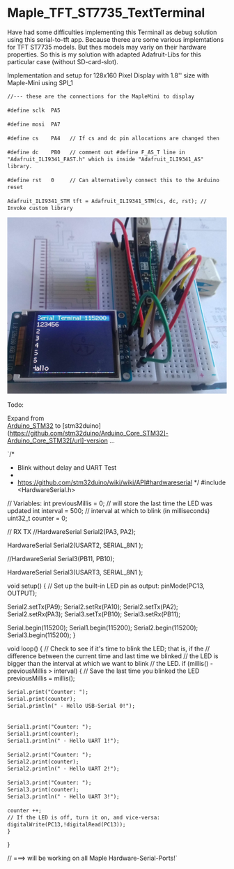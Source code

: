 # Maple_TFT_ST7735_TextTerminal
Have had some difficulties implementing this Terminall as debug solution using this serial-to-tft app.
Because theree are some various implemtations for TFT ST7735 models. But thes models may variy on their hardware properties.
So this is my solution with adapted Adafruit-Libs for this particular case (without SD-card-slot).

Implementation and setup for 128x160 Pixel Display with 1.8'' size with Maple-Mini using SPI_1 

    //--- these are the connections for the MapleMini to display

    #define sclk  PA5

    #define mosi  PA7  

    #define cs    PA4   // If cs and dc pin allocations are changed then 

    #define dc    PB0   // comment out #define F_AS_T line in "Adafruit_ILI9341_FAST.h" which is inside "Adafruit_ILI9341_AS" library.

    #define rst   0     // Can alternatively connect this to the Arduino reset

    Adafruit_ILI9341_STM tft = Adafruit_ILI9341_STM(cs, dc, rst); // Invoke custom library



<img src="https://github.com/juergs/Maple_TFT_ST7735_TextTerminal/blob/master/ST7750_Terminal_Beta.png" alt="breadboard-prototype" style="width:800px;"/>


Todo:

Expand from  
 [Arduino_STM32](https://github.com/rogerclarkmelbourne/Arduino_STM32) to  [stm32duino](https://github.com/stm32duino/Arduino_Core_STM32]-Arduino_Core_STM32[/url]-version ...
 
 
`/*
 * Blink without delay and UART Test
 *
 * https://github.com/stm32duino/wiki/wiki/API#hardwareserial
*/
#include <HardwareSerial.h>

// Variables:
int previousMillis = 0;        // will store the last time the LED was updated
int interval = 500;            // interval at which to blink (in milliseconds)
uint32_t counter = 0;

  //                      RX    TX
  //HardwareSerial Serial2(PA3, PA2);
  
  HardwareSerial Serial2(USART2, SERIAL_8N1 );
  
  //HardwareSerial Serial3(PB11, PB10);
  
  HardwareSerial Serial3(USART3, SERIAL_8N1 );


void setup() {
  // Set up the built-in LED pin as output:
  pinMode(PC13, OUTPUT);

  Serial2.setTx(PA9);
  Serial2.setRx(PA10);
  Serial2.setTx(PA2);
  Serial2.setRx(PA3);
  Serial3.setTx(PB10);
  Serial3.setRx(PB11);
  
  Serial.begin(115200); 
  Serial1.begin(115200);
  Serial2.begin(115200);
  Serial3.begin(115200);
}

void loop() 
{
  // Check to see if it's time to blink the LED; that is, if the
  // difference between the current time and last time we blinked
  // the LED is bigger than the interval at which we want to blink
  // the LED.
  if (millis() - previousMillis > interval) {
    // Save the last time you blinked the LED
    previousMillis = millis();

    Serial.print("Counter: ");
    Serial.print(counter);
    Serial.println(" - Hello USB-Serial 0!");

    
    Serial1.print("Counter: ");
    Serial1.print(counter);
    Serial1.println(" - Hello UART 1!");

    Serial2.print("Counter: ");
    Serial2.print(counter);
    Serial2.println(" - Hello UART 2!");

    Serial3.print("Counter: ");
    Serial3.print(counter);
    Serial3.println(" - Hello UART 3!");

    counter ++;
    // If the LED is off, turn it on, and vice-versa:
    digitalWrite(PC13,!digitalRead(PC13));
    }
}

// ===> will be working on all Maple Hardware-Serial-Ports!` 
 
